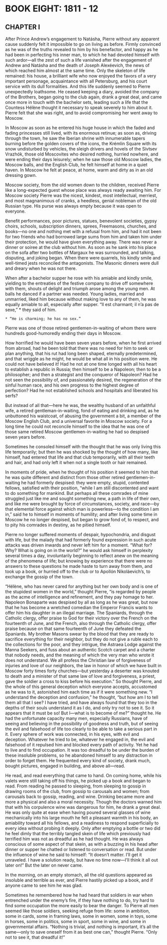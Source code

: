 # BOOK EIGHT: 1811 - 12





## CHAPTER I

After Prince Andrew’s engagement to Natásha, Pierre without any
apparent cause suddenly felt it impossible to go on living as before.
Firmly convinced as he was of the truths revealed to him by his
benefactor, and happy as he had been in perfecting his inner man, to
which he had devoted himself with such ardor—all the zest of such a
life vanished after the engagement of Andrew and Natásha and the death
of Joseph Alexéevich, the news of which reached him almost at the same
time. Only the skeleton of life remained: his house, a brilliant wife
who now enjoyed the favors of a very important personage, acquaintance
with all Petersburg, and his court service with its dull formalities.
And this life suddenly seemed to Pierre unexpectedly loathsome. He
ceased keeping a diary, avoided the company of the Brothers, began going
to the club again, drank a great deal, and came once more in touch
with the bachelor sets, leading such a life that the Countess Hélène
thought it necessary to speak severely to him about it. Pierre felt that
she was right, and to avoid compromising her went away to Moscow.

In Moscow as soon as he entered his huge house in which the faded and
fading princesses still lived, with its enormous retinue; as soon as,
driving through the town, he saw the Iberian shrine with innumerable
tapers burning before the golden covers of the icons, the Krémlin
Square with its snow undisturbed by vehicles, the sleigh drivers and
hovels of the Sívtsev Vrazhók, those old Moscovites who desired
nothing, hurried nowhere, and were ending their days leisurely; when he
saw those old Moscow ladies, the Moscow balls, and the English Club, he
felt himself at home in a quiet haven. In Moscow he felt at peace, at
home, warm and dirty as in an old dressing gown.

Moscow society, from the old women down to the children, received Pierre
like a long-expected guest whose place was always ready awaiting him.
For Moscow society Pierre was the nicest, kindest, most intellectual,
merriest, and most magnanimous of cranks, a heedless, genial nobleman of
the old Russian type. His purse was always empty because it was open to
everyone.

Benefit performances, poor pictures, statues, benevolent societies,
gypsy choirs, schools, subscription dinners, sprees, Freemasons,
churches, and books—no one and nothing met with a refusal from him,
and had it not been for two friends who had borrowed large sums from
him and taken him under their protection, he would have given everything
away. There was never a dinner or soiree at the club without him. As
soon as he sank into his place on the sofa after two bottles of Margaux
he was surrounded, and talking, disputing, and joking began. When there
were quarrels, his kindly smile and well-timed jests reconciled the
antagonists. The Masonic dinners were dull and dreary when he was not
there.

When after a bachelor supper he rose with his amiable and kindly smile,
yielding to the entreaties of the festive company to drive off somewhere
with them, shouts of delight and triumph arose among the young men.
At balls he danced if a partner was needed. Young ladies, married and
unmarried, liked him because without making love to any of them, he was
equally amiable to all, especially after supper. “Il est charmant; il
n’a pas de sexe,” * they said of him.

    * “He is charming; he has no sex.”


Pierre was one of those retired gentlemen-in-waiting of whom there were
hundreds good-humoredly ending their days in Moscow.

How horrified he would have been seven years before, when he first
arrived from abroad, had he been told that there was no need for him
to seek or plan anything, that his rut had long been shaped, eternally
predetermined, and that wriggle as he might, he would be what all in
his position were. He could not have believed it! Had he not at one
time longed with all his heart to establish a republic in Russia;
then himself to be a Napoleon; then to be a philosopher; and then
a strategist and the conqueror of Napoleon? Had he not seen the
possibility of, and passionately desired, the regeneration of the sinful
human race, and his own progress to the highest degree of perfection?
Had he not established schools and hospitals and liberated his serfs?

But instead of all that—here he was, the wealthy husband of an
unfaithful wife, a retired gentleman-in-waiting, fond of eating and
drinking and, as he unbuttoned his waistcoat, of abusing the government
a bit, a member of the Moscow English Club, and a universal favorite in
Moscow society. For a long time he could not reconcile himself to the
idea that he was one of those same retired Moscow gentlemen-in-waiting
he had so despised seven years before.

Sometimes he consoled himself with the thought that he was only living
this life temporarily; but then he was shocked by the thought of how
many, like himself, had entered that life and that club temporarily,
with all their teeth and hair, and had only left it when not a single
tooth or hair remained.

In moments of pride, when he thought of his position it seemed to
him that he was quite different and distinct from those other retired
gentlemen-in-waiting he had formerly despised: they were empty, stupid,
contented fellows, satisfied with their position, “while I am still
discontented and want to do something for mankind. But perhaps all these
comrades of mine struggled just like me and sought something new, a
path in life of their own, and like me were brought by force of
circumstances, society, and race—by that elemental force against which
man is powerless—to the condition I am in,” said he to himself in
moments of humility; and after living some time in Moscow he no longer
despised, but began to grow fond of, to respect, and to pity his
comrades in destiny, as he pitied himself.

Pierre no longer suffered moments of despair, hypochondria, and disgust
with life, but the malady that had formerly found expression in such
acute attacks was driven inwards and never left him for a moment.
“What for? Why? What is going on in the world?” he would ask himself
in perplexity several times a day, involuntarily beginning to reflect
anew on the meaning of the phenomena of life; but knowing by experience
that there were no answers to these questions he made haste to turn away
from them, and took up a book, or hurried off to the club or to Apollón
Nikoláevich’s, to exchange the gossip of the town.

“Hélène, who has never cared for anything but her own body and
is one of the stupidest women in the world,” thought Pierre, “is
regarded by people as the acme of intelligence and refinement, and they
pay homage to her. Napoleon Bonaparte was despised by all as long as he
was great, but now that he has become a wretched comedian the Emperor
Francis wants to offer him his daughter in an illegal marriage. The
Spaniards, through the Catholic clergy, offer praise to God for their
victory over the French on the fourteenth of June, and the French,
also through the Catholic clergy, offer praise because on that same
fourteenth of June they defeated the Spaniards. My brother Masons swear
by the blood that they are ready to sacrifice everything for their
neighbor, but they do not give a ruble each to the collections for the
poor, and they intrigue, the Astraea Lodge against the Manna Seekers,
and fuss about an authentic Scotch carpet and a charter that nobody
needs, and the meaning of which the very man who wrote it does not
understand. We all profess the Christian law of forgiveness of injuries
and love of our neighbors, the law in honor of which we have built in
Moscow forty times forty churches—but yesterday a deserter was knouted
to death and a minister of that same law of love and forgiveness, a
priest, gave the soldier a cross to kiss before his execution.” So
thought Pierre, and the whole of this general deception which everyone
accepts, accustomed as he was to it, astonished him each time as if it
were something new. “I understand the deception and confusion,” he
thought, “but how am I to tell them all that I see? I have tried, and
have always found that they too in the depths of their souls understand
it as I do, and only try not to see it. So it appears that it must
be so! But I—what is to become of me?” thought he. He had the
unfortunate capacity many men, especially Russians, have of seeing and
believing in the possibility of goodness and truth, but of seeing the
evil and falsehood of life too clearly to be able to take a serious part
in it. Every sphere of work was connected, in his eyes, with evil and
deception. Whatever he tried to be, whatever he engaged in, the evil and
falsehood of it repulsed him and blocked every path of activity. Yet he
had to live and to find occupation. It was too dreadful to be under
the burden of these insoluble problems, so he abandoned himself to
any distraction in order to forget them. He frequented every kind of
society, drank much, bought pictures, engaged in building, and above
all—read.

He read, and read everything that came to hand. On coming home, while
his valets were still taking off his things, he picked up a book and
began to read. From reading he passed to sleeping, from sleeping to
gossip in drawing rooms of the club, from gossip to carousals and women;
from carousals back to gossip, reading, and wine. Drinking became more
and more a physical and also a moral necessity. Though the doctors
warned him that with his corpulence wine was dangerous for him, he
drank a great deal. He was only quite at ease when having poured several
glasses of wine mechanically into his large mouth he felt a pleasant
warmth in his body, an amiability toward all his fellows, and a
readiness to respond superficially to every idea without probing it
deeply. Only after emptying a bottle or two did he feel dimly that the
terribly tangled skein of life which previously had terrified him was
not as dreadful as he had thought. He was always conscious of some
aspect of that skein, as with a buzzing in his head after dinner or
supper he chatted or listened to conversation or read. But under the
influence of wine he said to himself: “It doesn’t matter. I’ll
get it unraveled. I have a solution ready, but have no time now—I’ll
think it all out later on!” But the later on never came.

In the morning, on an empty stomach, all the old questions appeared as
insoluble and terrible as ever, and Pierre hastily picked up a book, and
if anyone came to see him he was glad.

Sometimes he remembered how he had heard that soldiers in war when
entrenched under the enemy’s fire, if they have nothing to do, try
hard to find some occupation the more easily to bear the danger. To
Pierre all men seemed like those soldiers, seeking refuge from life:
some in ambition, some in cards, some in framing laws, some in women,
some in toys, some in horses, some in politics, some in sport, some
in wine, and some in governmental affairs. “Nothing is trivial, and
nothing is important, it’s all the same—only to save oneself from it
as best one can,” thought Pierre. “Only not to see it, that dreadful
it!”





